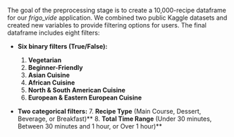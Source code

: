 The goal of the preprocessing stage is to create a 10,000-recipe dataframe for our *frigo_vide* application. We combined two public Kaggle datasets and created new variables to provide filtering options for users. The final dataframe includes eight filters:

*   **Six binary filters (True/False):**
    1.  **Vegetarian**
    2.  **Beginner-Friendly**
    3.  **Asian Cuisine**
    4.  **African Cuisine**
    5.  **North & South American Cuisine**
    6.  **European & Eastern European Cuisine**

*   **Two categorical filters:**
    7.  **Recipe Type** (Main Course, Dessert, Beverage, or Breakfast)**
    8.  **Total Time Range** (Under 30 minutes, Between 30 minutes and 1 hour, or Over 1 hour)**
